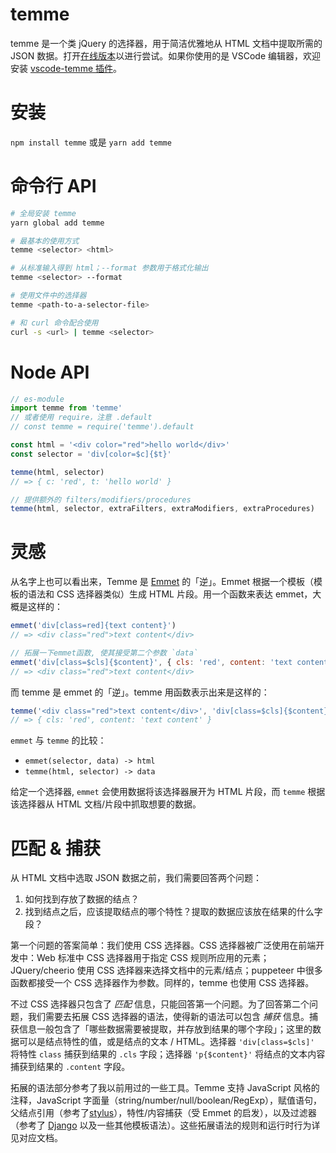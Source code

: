 # temme

temme 是一个类 jQuery 的选择器，用于简洁优雅地从 HTML 文档中提取所需的 JSON 数据。打开[在线版本](https://temme.js.org)以进行尝试。如果你使用的是 VSCode 编辑器，欢迎安装 [vscode-temme 插件](https://marketplace.visualstudio.com/items?itemName=shinima.vscode-temme)。

# 安装

`npm install temme` 或是 `yarn add temme`

# 命令行 API

```bash
# 全局安装 temme
yarn global add temme

# 最基本的使用方式
temme <selector> <html>

# 从标准输入得到 html；--format 参数用于格式化输出
temme <selector> --format

# 使用文件中的选择器
temme <path-to-a-selector-file>

# 和 curl 命令配合使用
curl -s <url> | temme <selector>
```

# Node API

```typescript
// es-module
import temme from 'temme'
// 或者使用 require，注意 .default
// const temme = require('temme').default

const html = '<div color="red">hello world</div>'
const selector = 'div[color=$c]{$t}'

temme(html, selector)
// => { c: 'red', t: 'hello world' }

// 提供额外的 filters/modifiers/procedures
temme(html, selector, extraFilters, extraModifiers, extraProcedures)
```

# 灵感

从名字上也可以看出来，Temme 是 [Emmet](https://emmet.io/) 的「逆」。Emmet 根据一个模板（模板的语法和 CSS 选择器类似）生成 HTML 片段。用一个函数来表达 emmet，大概是这样的：

```javascript
emmet('div[class=red]{text content}')
// => <div class="red">text content</div>

// 拓展一下emmet函数, 使其接受第二个参数 `data`
emmet('div[class=$cls]{$content}', { cls: 'red', content: 'text content' })
// => <div class="red">text content</div>
```

而 temme 是 emmet 的「逆」。temme 用函数表示出来是这样的：

```javascript
temme('<div class="red">text content</div>', 'div[class=$cls]{$content}')
// => { cls: 'red', content: 'text content' }
```

`emmet` 与 `temme` 的比较：

- `emmet(selector, data) -> html`
- `temme(html, selector) -> data`

给定一个选择器, `emmet` 会使用数据将该选择器展开为 HTML 片段，而 `temme` 根据该选择器从 HTML 文档/片段中抓取想要的数据。

# 匹配 & 捕获

从 HTML 文档中选取 JSON 数据之前，我们需要回答两个问题：

1. 如何找到存放了数据的结点？
2. 找到结点之后，应该提取结点的哪个特性？提取的数据应该放在结果的什么字段？

第一个问题的答案简单：我们使用 CSS 选择器。CSS 选择器被广泛使用在前端开发中：Web 标准中 CSS 选择器用于指定 CSS 规则所应用的元素；JQuery/cheerio 使用 CSS 选择器来选择文档中的元素/结点；puppeteer 中很多函数都接受一个 CSS 选择器作为参数。同样的，temme 也使用 CSS 选择器。

不过 CSS 选择器只包含了 _匹配_ 信息，只能回答第一个问题。为了回答第二个问题，我们需要去拓展 CSS 选择器的语法，使得新的语法可以包含 _捕获_ 信息。捕获信息一般包含了「哪些数据需要被提取，并存放到结果的哪个字段」；这里的数据可以是结点特性的值，或是结点的文本 / HTML。选择器 `'div[class=$cls]'` 将特性 `class` 捕获到结果的 `.cls` 字段；选择器 `'p{$content}'` 将结点的文本内容捕获到结果的 `.content` 字段。

拓展的语法部分参考了我以前用过的一些工具。Temme 支持 JavaScript 风格的注释，JavaScript 字面量（string/number/null/boolean/RegExp），赋值语句，父结点引用（参考了[stylus](http://stylus-lang.com/docs/selectors.html#parent-reference)），特性/内容捕获（受 Emmet 的启发），以及过滤器（参考了 [Django](https://docs.djangoproject.com/en/dev/ref/templates/language/#filters) 以及一些其他模板语法）。这些拓展语法的规则和运行时行为详见对应文档。
